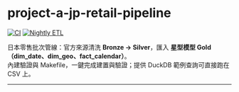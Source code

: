 # project-a-jp-retail-pipeline

[![CI](https://github.com/TraderKAI619/project-a-jp-retail-pipeline/actions/workflows/ci.yml/badge.svg)](https://github.com/TraderKAI619/project-a-jp-retail-pipeline/actions/workflows/ci.yml)
[![Nightly ETL](https://github.com/TraderKAI619/project-a-jp-retail-pipeline/actions/workflows/schedule.yml/badge.svg)](https://github.com/TraderKAI619/project-a-jp-retail-pipeline/actions/workflows/schedule.yml)

日本零售批次管線：官方來源清洗 **Bronze → Silver**，匯入 **星型模型 Gold（dim_date、dim_geo、fact_calendar）**。  
內建驗證與 Makefile，一鍵完成建置與驗證；提供 DuckDB 範例查詢可直接跑在 CSV 上。

---
